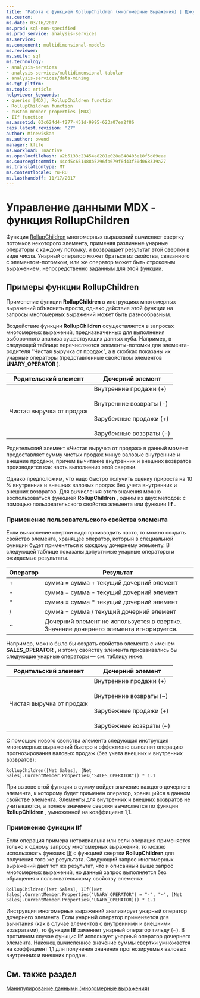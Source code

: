 ```yaml
---
title: "Работа с функцией RollupChildren (многомерные Выражения) | Документы Microsoft"
ms.custom: 
ms.date: 03/16/2017
ms.prod: sql-non-specified
ms.prod_service: analysis-services
ms.service: 
ms.component: multidimensional-models
ms.reviewer: 
ms.suite: sql
ms.technology:
- analysis-services
- analysis-services/multidimensional-tabular
- analysis-services/data-mining
ms.tgt_pltfrm: 
ms.topic: article
helpviewer_keywords:
- queries [MDX], RollupChildren function
- RollupChildren function
- custom member properties [MDX]
- IIf function
ms.assetid: 03c624d4-f277-451d-9995-623a07ea2f86
caps.latest.revision: "27"
author: Minewiskan
ms.author: owend
manager: kfile
ms.workload: Inactive
ms.openlocfilehash: a2b5133c23454a8281e028a848403e18f5d89eae
ms.sourcegitcommit: 44cd5c651488b5296fb679f6d43f50d068339a27
ms.translationtype: MT
ms.contentlocale: ru-RU
ms.lasthandoff: 11/17/2017
---
```

# <a name="mdx-data-manipulation---rollupchildren-function"></a>Управление данными MDX - функция RollupChildren
  Функция [RollupChildren](../../../mdx/rollupchildren-mdx.md) многомерных выражений вычисляет свертку потомков некоторого элемента, применяя различные унарные операторы к каждому потомку, и возвращает результат этой свертки в виде числа. Унарный оператор может браться из свойства, связанного с элементом-потомком, или же оператор может быть строковым выражением, непосредственно заданным для этой функции.  
  
## <a name="rollupchildren-function-examples"></a>Примеры функции RollupChildren  
 Применение функции **RollupChildren** в инструкциях многомерных выражений объяснить просто, однако действие этой функции на запросы многомерных выражений может быть разнообразным.  
  
 Воздействие функции **RollupChildren** осуществляется в запросах многомерных выражений, предназначенных для выполнения выборочного анализа существующих данных куба. Например, в следующей таблице перечисляются элементы-потомки для элемента-родителя "Чистая выручка от продаж", а в скобках показаны их унарные операторы (представленные свойством элементов **UNARY_OPERATOR** ).  
  
|Родительский элемент|Дочерний элемент|  
|-------------------|------------------|  
|Чистая выручка от продаж|Внутренние продажи (+)<br /><br /> Внутренние возвраты (-)<br /><br /> Зарубежные продажи (+)<br /><br /> Зарубежные возвраты (-)|  
  
 Родительский элемент «Чистая выручка от продаж» в данный момент предоставляет сумму чистых продаж минус валовые внутренние и внешние продажи, причем вычитание внутренних и внешних возвратов производится как часть выполнения этой свертки.  
  
 Однако предположим, что надо быстро получить оценку прироста на 10 % внутренних и внешних валовых продаж без учета внутренних и внешних возвратов. Для вычисления этого значения можно воспользоваться функцией **RollupChildren** , одним из двух методов: с помощью пользовательского свойства элемента или функции **IIf** .  
  
### <a name="using-a-custom-member-property"></a>Применение пользовательского свойства элемента  
 Если вычисление свертки надо производить часто, то можно создать свойство элемента, хранящее оператор, который в специальной функции будет применяться к каждому дочернему элементу. В следующей таблице показаны допустимые унарные операторы и ожидаемые результаты.  
  
|Оператор|Результат|  
|--------------|------------|  
|+|сумма = сумма + текущий дочерний элемент|  
|-|сумма = сумма - текущий дочерний элемент|  
|*|сумма = сумма * текущий дочерний элемент|  
|/|сумма = сумма / текущий дочерний элемент|  
|~|Дочерний элемент не используется в свертке. Значение дочернего элемента игнорируется.|  
  
 Например, можно было бы создать свойство элемента с именем **SALES_OPERATOR** , и этому свойству элемента присваивались бы следующие унарные операторы — см. таблицу ниже.  
  
|Родительский элемент|Дочерний элемент|  
|-------------------|------------------|  
|Чистая выручка от продаж|Внутренние продажи (+)<br /><br /> Внутренние возвраты (~)<br /><br /> Зарубежные продажи (+)<br /><br /> Зарубежные возвраты (~)|  
  
 С помощью нового свойства элемента следующая инструкция многомерных выражений быстро и эффективно выполнит операцию прогнозирования валовых продаж (без учета внешних и внутренних возвратов):  
  
```  
RollupChildren([Net Sales], [Net Sales].CurrentMember.Properties("SALES_OPERATOR")) * 1.1  
```  
  
 При вызове этой функции в сумму войдет значение каждого дочернего элемента, к которому будет применен оператор, хранящийся в данном свойстве элемента. Элементы для внутренних и внешних возвратов не учитываются, а полное значение свертки вычисляется по функции **RollupChildren** , умноженной на коэффициент 1,1.  
  
### <a name="using-the-iif-function"></a>Применение функции IIf  
 Если операция примера нетривиальна или если операция применяется только к одному запросу многомерных выражений, то можно использовать функцию [IIf](../../../mdx/iif-mdx.md) с функцией свертки **RollupChildren** для получения того же результата. Следующий запрос многомерных выражений дает тот же результат, что и описанный выше запрос многомерных выражений, но данный запрос выполняется без обращения к пользовательскому свойству элемента:  
  
```  
RollupChildren([Net Sales], IIf([Net Sales].CurrentMember.Properties("UNARY_OPERATOR") = "-", "~", [Net Sales].CurrentMember.Properties("UNARY_OPERATOR))) * 1.1  
```  
  
 Инструкция многомерных выражений анализирует унарный оператор дочернего элемента. Если унарный оператор применяется для вычитания (как в случае элементов с внутренними и внешними возвратами), то функция **IIf** заменяет унарный оператор тильду (~). В противном случае функция **IIf** использует унарный оператор дочернего элемента. Наконец вычисленное значение суммы свертки умножается на коэффициент 1,1 для получения значения прогнозируемых валовых внутренних и внешних продаж.  
  
## <a name="see-also"></a>См. также раздел  
 [Манипулирование данными (многомерные выражения)](../../../analysis-services/multidimensional-models/mdx/mdx-data-manipulation-manipulating-data.md)  
  
  
